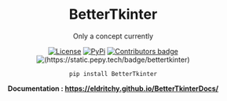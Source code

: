 <div align="center">
  
# BetterTkinter

Only a concept currently

[![License](https://img.shields.io/badge/License-MIT-blue)](https://github.com/Eldritchy/BetterTkinter#license)  [![PyPi](https://img.shields.io/badge/PyPi%20Link-FFFF00)](https://pypi.org/project/BetterTkinter/)  <a href="https://github.com/D-I-Projects/BetterTkinter/blob/master/CONTRIBUTING.md"> <img src="https://img.shields.io/github/contributors-anon/Eldritchy/BetterTkinter" alt="Contributors badge" /></a>  ![(https://static.pepy.tech/badge/bettertkinter)]((https://pepy.tech/project/BetterTkinter))

```pip install BetterTkinter``` 

<b>Documentation : https://eldritchy.github.io/BetterTkinterDocs/</b>

</div>
